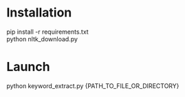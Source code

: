 # Installation  
pip install -r requirements.txt  
python nltk_download.py  

# Launch  
python keyword_extract.py {PATH_TO_FILE_OR_DIRECTORY}  